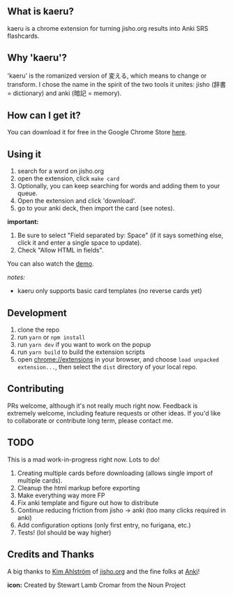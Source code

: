 ## What is kaeru?

kaeru is a chrome extension for turning jisho.org results into Anki SRS flashcards.

## Why 'kaeru'?

'kaeru' is the romanized version of 変える, which means to change or transform. I chose the name in the spirit of the two tools it unites: jisho (辞書 = dictionary) and anki (暗記 = memory).

## How can I get it?

You can download it for free in the Google Chrome Store [here](https://chrome.google.com/webstore/detail/kaeru/cmebgpgfghhacebdcblbelplgfoeiiib).

## Using it

1. search for a word on jisho.org
2. open the extension, click `make card`
3. Optionally, you can keep searching for words and adding them to your queue.
4. Open the extension and click 'download'.
5. go to your anki deck, then import the card (see notes).

**important:**
1. Be sure to select "Field separated by: Space" (if it says something else, click it and enter a single space to update).
2. Check "Allow HTML in fields".

You can also watch the [demo](https://www.youtube.com/watch?v=7yRwmREcgds&t=8s).

*notes:*

 * kaeru only supports basic card templates (no reverse cards yet)

## Development

1. clone the repo
2. run `yarn` or `npm install`
3. run `yarn dev` if you want to work on the popup
4. run `yarn build` to build the extension scripts
5. open <chrome://extensions> in your browser, and choose `load unpacked extension...`, then select the `dist` directory of your local repo.

## Contributing

PRs welcome, although it's not really much right now. Feedback is extremely welcome,
including feature requests or other ideas. If you'd like to collaborate or contribute long term,
please contact me.

## TODO

This is a mad work-in-progress right now. Lots to do!

1. Creating multiple cards before downloading (allows single import of multiple cards).
2. Cleanup the html markup before exporting
3. Make everything way more FP
4. Fix anki template and figure out how to distribute
5. Continue reducing friction from jisho -> anki (too many clicks required in anki)
6. Add configuration options (only first entry, no furigana, etc.)
7. Tests! (lol should be way higher)

## Credits and Thanks

A big thanks to [Kim Ahlström](https://twitter.com/kimtaro) of [jisho.org](http://jisho.org) and the fine folks at [Anki](https://ankiweb.net/about)!

__icon:__ Created by Stewart Lamb Cromar from the Noun Project
